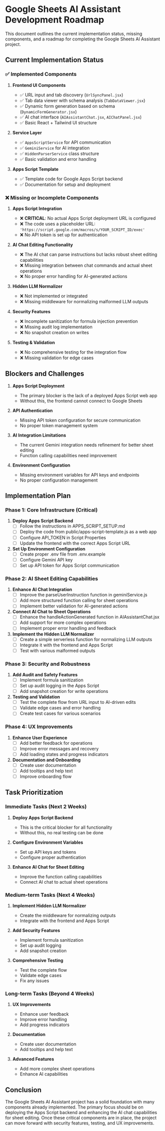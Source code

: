 # Google Sheets AI Assistant Development Roadmap

This document outlines the current implementation status, missing components, and a roadmap for completing the Google Sheets AI Assistant project.

## Current Implementation Status

### ✅ Implemented Components

1. **Frontend UI Components**
   - ✅ URL input and tab discovery (`UrlSyncPanel.jsx`)
   - ✅ Tab data viewer with schema analysis (`TabDataViewer.jsx`)
   - ✅ Dynamic form generation based on schema (`DynamicFormGenerator.jsx`)
   - ✅ AI chat interface (`AIAssistantChat.jsx`, `AIChatPanel.jsx`)
   - ✅ Basic React + Tailwind UI structure

2. **Service Layer**
   - ✅ `AppsScriptService` for API communication
   - ✅ `GeminiService` for AI integration
   - ✅ `HiddenParserService` class structure
   - ✅ Basic validation and error handling

3. **Apps Script Template**
   - ✅ Template code for Google Apps Script backend
   - ✅ Documentation for setup and deployment

### ❌ Missing or Incomplete Components

1. **Apps Script Integration**
   - ❌ **CRITICAL**: No actual Apps Script deployment URL is configured
   - ❌ The code uses a placeholder URL: `'https://script.google.com/macros/s/YOUR_SCRIPT_ID/exec'`
   - ❌ No API token is set up for authentication

2. **AI Chat Editing Functionality**
   - ❌ The AI chat can parse instructions but lacks robust sheet editing capabilities
   - ❌ Missing integration between chat commands and actual sheet operations
   - ❌ No proper error handling for AI-generated actions

3. **Hidden LLM Normalizer**
   - ❌ Not implemented or integrated
   - ❌ Missing middleware for normalizing malformed LLM outputs

4. **Security Features**
   - ❌ Incomplete sanitization for formula injection prevention
   - ❌ Missing audit log implementation
   - ❌ No snapshot creation on writes

5. **Testing & Validation**
   - ❌ No comprehensive testing for the integration flow
   - ❌ Missing validation for edge cases

## Blockers and Challenges

1. **Apps Script Deployment**
   - The primary blocker is the lack of a deployed Apps Script web app
   - Without this, the frontend cannot connect to Google Sheets

2. **API Authentication**
   - Missing API token configuration for secure communication
   - No proper token management system

3. **AI Integration Limitations**
   - The current Gemini integration needs refinement for better sheet editing
   - Function calling capabilities need improvement

4. **Environment Configuration**
   - Missing environment variables for API keys and endpoints
   - No proper configuration management

## Implementation Plan

### Phase 1: Core Infrastructure (Critical)

1. **Deploy Apps Script Backend**
   - [ ] Follow the instructions in APPS_SCRIPT_SETUP.md
   - [ ] Deploy the code from public/apps-script-template.js as a web app
   - [ ] Configure API_TOKEN in Script Properties
   - [ ] Update the frontend with the correct Apps Script URL

2. **Set Up Environment Configuration**
   - [ ] Create proper .env file from .env.example
   - [ ] Configure Gemini API key
   - [ ] Set up API token for Apps Script communication

### Phase 2: AI Sheet Editing Capabilities

1. **Enhance AI Chat Integration**
   - [ ] Improve the parseUserInstruction function in geminiService.js
   - [ ] Add more structured function calling for sheet operations
   - [ ] Implement better validation for AI-generated actions

2. **Connect AI Chat to Sheet Operations**
   - [ ] Enhance the handleActionGenerated function in AIAssistantChat.jsx
   - [ ] Add support for more complex operations
   - [ ] Implement proper error handling and feedback

3. **Implement the Hidden LLM Normalizer**
   - [ ] Create a simple serverless function for normalizing LLM outputs
   - [ ] Integrate it with the frontend and Apps Script
   - [ ] Test with various malformed outputs

### Phase 3: Security and Robustness

1. **Add Audit and Safety Features**
   - [ ] Implement formula sanitization
   - [ ] Set up audit logging in the Apps Script
   - [ ] Add snapshot creation for write operations

2. **Testing and Validation**
   - [ ] Test the complete flow from URL input to AI-driven edits
   - [ ] Validate edge cases and error handling
   - [ ] Create test cases for various scenarios

### Phase 4: UX Improvements

1. **Enhance User Experience**
   - [ ] Add better feedback for operations
   - [ ] Improve error messages and recovery
   - [ ] Add loading states and progress indicators

2. **Documentation and Onboarding**
   - [ ] Create user documentation
   - [ ] Add tooltips and help text
   - [ ] Improve onboarding flow

## Task Prioritization

### Immediate Tasks (Next 2 Weeks)

1. **Deploy Apps Script Backend**
   - This is the critical blocker for all functionality
   - Without this, no real testing can be done

2. **Configure Environment Variables**
   - Set up API keys and tokens
   - Configure proper authentication

3. **Enhance AI Chat for Sheet Editing**
   - Improve the function calling capabilities
   - Connect AI chat to actual sheet operations

### Medium-term Tasks (Next 4 Weeks)

1. **Implement Hidden LLM Normalizer**
   - Create the middleware for normalizing outputs
   - Integrate with the frontend and Apps Script

2. **Add Security Features**
   - Implement formula sanitization
   - Set up audit logging
   - Add snapshot creation

3. **Comprehensive Testing**
   - Test the complete flow
   - Validate edge cases
   - Fix any issues

### Long-term Tasks (Beyond 4 Weeks)

1. **UX Improvements**
   - Enhance user feedback
   - Improve error handling
   - Add progress indicators

2. **Documentation**
   - Create user documentation
   - Add tooltips and help text

3. **Advanced Features**
   - Add more complex sheet operations
   - Enhance AI capabilities

## Conclusion

The Google Sheets AI Assistant project has a solid foundation with many components already implemented. The primary focus should be on deploying the Apps Script backend and enhancing the AI chat capabilities for sheet editing. Once these critical components are in place, the project can move forward with security features, testing, and UX improvements.